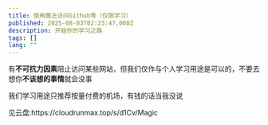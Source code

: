 ```yaml
---
title: 使用魔法访问Github等（仅限学习）
published: 2025-08-03T02:23:47.000Z
description: 开始你的学习之路
tags: []
lang: ""
---
```


<p>有<strong>不可抗力因素</strong>阻止访问某些网站，但我们仅作与个人学习用途是可以的，不要去想你<strong>不该想的事情</strong>就会没事</p>
<p>我们学习用途只推荐按量付费的机场，有钱的话当我没说</p>
<p>见云盘:https://cloudrunmax.top/s/d1Cv/Magic</p>